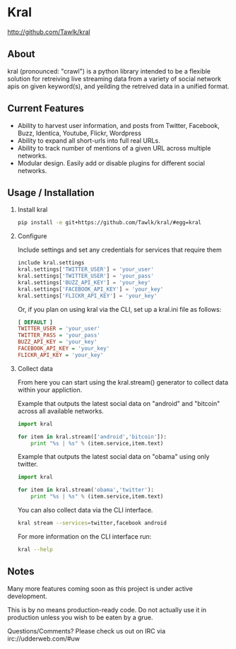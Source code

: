 # Kral #

<http://github.com/Tawlk/kral>

## About ##

kral (pronounced: "crawl") is a python library intended to be a flexible solution
for retreiving live streaming data from a variety of social network apis on given
keyword(s), and yeilding the retreived data in a unified format.

## Current Features ##

  * Ability to harvest user information, and posts from Twitter, Facebook, Buzz,
    Identica, Youtube, Flickr, Wordpress
  * Ability to expand all short-urls into full real URLs.
  * Ability to track number of mentions of a given URL across multiple networks.
  * Modular design. Easily add or disable plugins for different social networks.

## Usage / Installation ##

1. Install kral

    ```bash
    pip install -e git+https://github.com/Tawlk/kral/#egg=kral
    ```

2. Configure

    Include settings and set any credentials for services that require them

    ```python
    include kral.settings
    kral.settings['TWITTER_USER'] = 'your_user'
    kral.settings['TWITTER_USER'] = 'your_pass'
    kral.settings['BUZZ_API_KEY'] = 'your_key'
    kral.settings['FACEBOOK_API_KEY'] = 'your_key'
    kral.settings['FLICKR_API_KEY'] = 'your_key'
    ```

    Or, if you plan on using kral via the CLI, set up a kral.ini file as follows:

    ```ini
    [ DEFAULT ]
    TWITTER_USER = 'your_user'
    TWITTER_PASS = 'your_pass'
    BUZZ_API_KEY = 'your_key'
    FACEBOOK_API_KEY = 'your_key'
    FLICKR_API_KEY = 'your_key'
    ```

3.  Collect data

    From here you can start using the kral.stream() generator to collect data
    within your appliction.

    Example that outputs the latest social data on "android" and "bitcoin" across
    all available networks.

    ```python
    import kral

    for item in kral.stream(['android','bitcoin']):
        print "%s | %s" % (item.service,item.text)
    ```

    Example that outputs the latest social data on "obama" using only twitter.

    ```python
    import kral

    for item in kral.stream('obama','twitter'):
        print "%s | %s" % (item.service,item.text)
    ```

    You can also collect data via the CLI interface.

    ```bash
    kral stream --services=twitter,facebook android
    ```

    For more information on the CLI interface run:

    ```bash
    kral --help
    ```

## Notes ##

Many more features coming soon as this project is under active development.

This is by no means production-ready code. Do not actually use it in
production unless you wish to be eaten by a grue.

Questions/Comments? Please check us out on IRC via irc://udderweb.com/#uw
